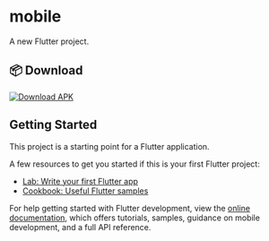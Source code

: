 # mobile

A new Flutter project.

## 📦 Download

[![Download APK](https://img.shields.io/badge/Download-APK-blue.svg)](https://drive.google.com/uc?export=download&id=1aSrJsTmeG-sNTxvrGC41PX9Dr_4z9sSJ)

## Getting Started

This project is a starting point for a Flutter application.

A few resources to get you started if this is your first Flutter project:

- [Lab: Write your first Flutter app](https://docs.flutter.dev/get-started/codelab)
- [Cookbook: Useful Flutter samples](https://docs.flutter.dev/cookbook)

For help getting started with Flutter development, view the
[online documentation](https://docs.flutter.dev/), which offers tutorials,
samples, guidance on mobile development, and a full API reference.
